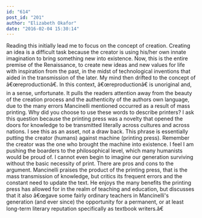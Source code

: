 ```yaml
---
id: "614"
post_id: "201"
author: "Elizabeth Okafor"
date: "2016-02-04 15:30:14"
---
```

Reading this initially lead me to focus on the concept of creation. Creating an idea is a difficult task because the creator is using his/her own innate imagination to bring something new into existence. Now, this is the entire premise of the Renaissance, to create new ideas and new values for life with inspiration from the past, in the midst of technological inventions that aided in the transmission of the later. My mind then drifted to the concept of â€œreproductionâ€. In this context, â€œreproductionâ€ is unoriginal and, in a sense, unfortunate. It pulls the readers attention away from the beauty of the creation process and the authenticity of the authors own language, due to the many errors Mancinelli mentioned occurred as a result of mass printing. Why did you choose to use these words to describe printers? I ask this question because the printing press was a novelty that opened the doors for knowledge to be transmitted literally across cultures and across nations. I see this as an asset, not a draw back. This phrase is essentially putting the creator (humans) against machine (printing press). Remember the creator was the one who brought the machine into existence. I feel I am pushing the boarders to the philosophical level, which many humanists would be proud of. I cannot even begin to imagine our generation surviving without the basic necessity of print. There are pros and cons to the argument. Mancinelli praises the product of the printing press, that is the mass transmission of knowledge, but critics its frequent errors and the constant need to update the text. He enjoys the many benefits the printing press has allowed for in the realm of teaching and education, but discusses that it also â€œgave some fairly ordinary teachers in Mancinelli's generation (and ever since) the opportunity for a permanent, or at least long-term literary reputation specifically as textbook writers.â€
